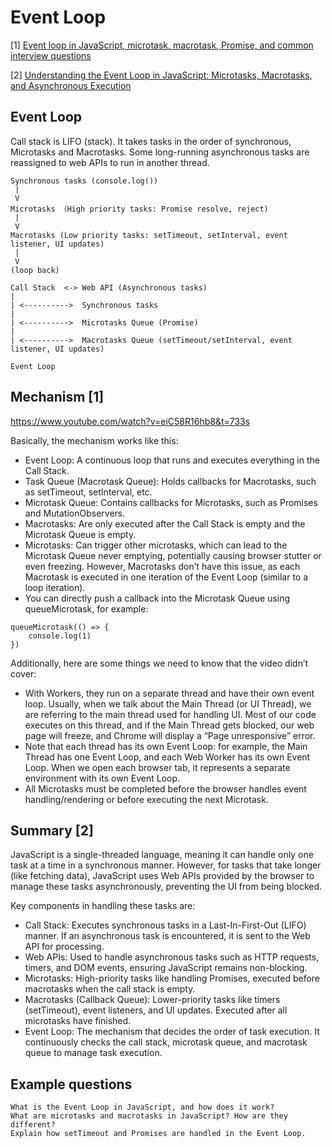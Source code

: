 # Event Loop

[1] [Event loop in JavaScript, microtask, macrotask, Promise, and common interview questions](https://levelup.gitconnected.com/event-loop-in-javascript-microtask-macrotask-promise-and-common-interview-questions-14b7ee57be94)

[2] [Understanding the Event Loop in JavaScript: Microtasks, Macrotasks, and Asynchronous Execution ](https://dev.to/nishanthan-k/understanding-the-event-loop-in-javascript-microtasks-macrotasks-and-asynchronous-execution-3037)

## Event Loop

Call stack is LIFO (stack). It takes tasks in the order of synchronous, Microtasks and Macrotasks.
Some long-running asynchronous tasks are reassigned to web APIs to run in another thread.

```
Synchronous tasks (console.log())
 |
 V
Microtasks （High priority tasks: Promise resolve, reject)
 |
 V
Macrotasks (Low priority tasks: setTimeout, setInterval, event listener, UI updates)
 |
 V
(loop back)
```

```
Call Stack  <-> Web API (Asynchronous tasks)
|
| <---------->  Synchronous tasks
|
| <---------->  Microtasks Queue (Promise)
|
| <---------->  Macrotasks Queue (setTimeout/setInterval, event listener, UI updates)

Event Loop
```


## Mechanism [1]

https://www.youtube.com/watch?v=eiC58R16hb8&t=733s

Basically, the mechanism works like this:

- Event Loop: A continuous loop that runs and executes everything in the Call Stack.
- Task Queue (Macrotask Queue): Holds callbacks for Macrotasks, such as setTimeout, setInterval, etc.
- Microtask Queue: Contains callbacks for Microtasks, such as Promises and MutationObservers.
- Macrotasks: Are only executed after the Call Stack is empty and the Microtask Queue is empty.
- Microtasks: Can trigger other microtasks, which can lead to the Microtask Queue never emptying, potentially causing browser stutter or even freezing. However, Macrotasks don’t have this issue, as each Macrotask is executed in one iteration of the Event Loop (similar to a loop iteration).
- You can directly push a callback into the Microtask Queue using queueMicrotask, for example:

```
queueMicrotask(() => {
    console.log(1)
})
```

Additionally, here are some things we need to know that the video didn’t cover:

- With Workers, they run on a separate thread and have their own event loop. Usually, when we talk about the Main Thread (or UI Thread), we are referring to the main thread used for handling UI. Most of our code executes on this thread, and if the Main Thread gets blocked, our web page will freeze, and Chrome will display a “Page unresponsive” error.
- Note that each thread has its own Event Loop: for example, the Main Thread has one Event Loop, and each Web Worker has its own Event Loop. When we open each browser tab, it represents a separate environment with its own Event Loop.
- All Microtasks must be completed before the browser handles event handling/rendering or before executing the next Microtask.
  

## Summary [2]

JavaScript is a single-threaded language, meaning it can handle only one task at a time in a synchronous manner. However, for tasks that take longer (like fetching data), JavaScript uses Web APIs provided by the browser to manage these tasks asynchronously, preventing the UI from being blocked.

Key components in handling these tasks are:
- Call Stack: Executes synchronous tasks in a Last-In-First-Out (LIFO) manner. If an asynchronous task is encountered, it is sent to the Web API for processing.
- Web APIs: Used to handle asynchronous tasks such as HTTP requests, timers, and DOM events, ensuring JavaScript remains non-blocking.
- Microtasks: High-priority tasks like handling Promises, executed before macrotasks when the call stack is empty.
- Macrotasks (Callback Queue): Lower-priority tasks like timers (setTimeout), event listeners, and UI updates. Executed after all microtasks have finished.
- Event Loop: The mechanism that decides the order of task execution. It continuously checks the call stack, microtask queue, and macrotask queue to manage task execution.


## Example questions

    What is the Event Loop in JavaScript, and how does it work?
    What are microtasks and macrotasks in JavaScript? How are they different?
    Explain how setTimeout and Promises are handled in the Event Loop.

